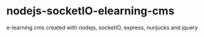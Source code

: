 # nodejs-socketIO-elearning-cms
e-learning cms created with nodejs, socketIO, express, nunjucks and jquery 

